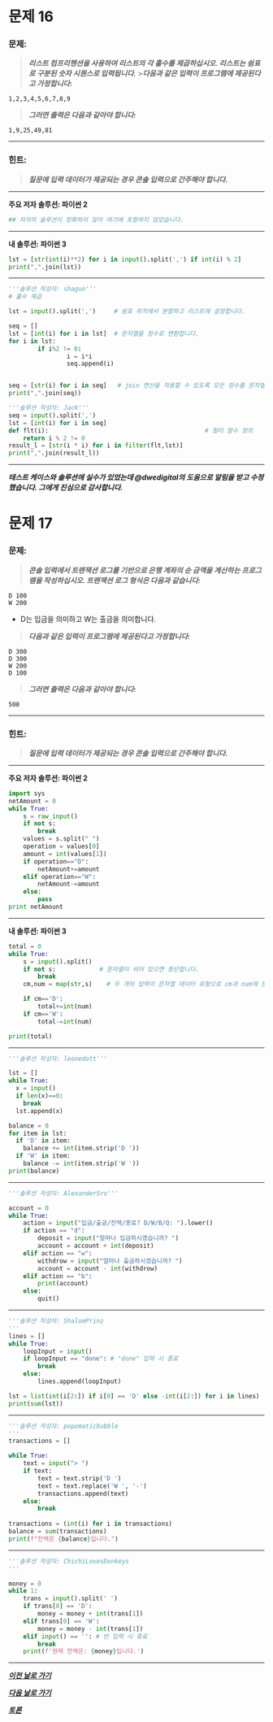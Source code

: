 # 문제 16

### **문제:**

> **_리스트 컴프리헨션을 사용하여 리스트의 각 홀수를 제곱하십시오. 리스트는 쉼표로 구분된 숫자 시퀀스로 입력됩니다._** >**_다음과 같은 입력이 프로그램에 제공된다고 가정합니다:_**

```
1,2,3,4,5,6,7,8,9
```

> **_그러면 출력은 다음과 같아야 합니다:_**

```
1,9,25,49,81
```

---

### 힌트:

> **_질문에 입력 데이터가 제공되는 경우 콘솔 입력으로 간주해야 합니다._**

---

**주요 저자 솔루션: 파이썬 2**

```python
## 저자의 솔루션이 정확하지 않아 여기에 포함하지 않았습니다.
```

---

**내 솔루션: 파이썬 3**

```python
lst = [str(int(i)**2) for i in input().split(',') if int(i) % 2]
print(",".join(lst))
```

---

```python
'''솔루션 작성자: shagun'''
# 홀수 제곱

lst = input().split(',')     # 쉼표 위치에서 분할하고 리스트에 설정합니다.

seq = []
lst = [int(i) for i in lst]  # 문자열을 정수로 변환합니다.
for i in lst:
        if i%2 != 0:
                i = i*i
                seq.append(i)


seq = [str(i) for i in seq]   # join 연산을 적용할 수 있도록 모든 정수를 문자열로 변환합니다.
print(",".join(seq))
```


```python
'''솔루션 작성자: Jack'''
seq = input().split(',') 
lst = [int(i) for i in seq]
def flt(i):                                           # 필터 함수 정의
    return i % 2 != 0
result_l = [str(i * i) for i in filter(flt,lst)]      
print(",".join(result_l))
```
---

**_테스트 케이스와 솔루션에 실수가 있었는데 @dwedigital의 도움으로 알림을 받고 수정했습니다. 그에게 진심으로 감사합니다._**

# 문제 17

### **문제:**

> **_콘솔 입력에서 트랜잭션 로그를 기반으로 은행 계좌의 순 금액을 계산하는 프로그램을 작성하십시오. 트랜잭션 로그 형식은 다음과 같습니다:_**

```
D 100
W 200
```

- D는 입금을 의미하고 W는 출금을 의미합니다.

> **_다음과 같은 입력이 프로그램에 제공된다고 가정합니다:_**

```
D 300
D 300
W 200
D 100
```

> **_그러면 출력은 다음과 같아야 합니다:_**

```
500
```

---

### 힌트:

> **_질문에 입력 데이터가 제공되는 경우 콘솔 입력으로 간주해야 합니다._**

---

**주요 저자 솔루션: 파이썬 2**

```python
import sys
netAmount = 0
while True:
    s = raw_input()
    if not s:
        break
    values = s.split(" ")
    operation = values[0]
    amount = int(values[1])
    if operation=="D":
        netAmount+=amount
    elif operation=="W":
        netAmount-=amount
    else:
        pass
print netAmount
```

---

**내 솔루션: 파이썬 3**

```python
total = 0
while True:
    s = input().split()
    if not s:            # 문자열이 비어 있으면 중단합니다.
        break
    cm,num = map(str,s)    # 두 개의 입력이 문자열 데이터 유형으로 cm과 num에 분배됩니다.

    if cm=='D':
        total+=int(num)
    if cm=='W':
        total-=int(num)

print(total)
```

---

```python
'''솔루션 작성자: leonedott'''

lst = []
while True:
  x = input()
  if len(x)==0:
    break
  lst.append(x)

balance = 0
for item in lst:
  if 'D' in item:
    balance += int(item.strip('D '))
  if 'W' in item:
    balance -= int(item.strip('W '))
print(balance)
```

---

```python
'''솔루션 작성자: AlexanderSro'''

account = 0
while True:
    action = input("입금/출금/잔액/종료? D/W/B/Q: ").lower()
    if action == "d":
        deposit = input("얼마나 입금하시겠습니까? ")
        account = account + int(deposit)
    elif action == "w":
        withdrow = input("얼마나 출금하시겠습니까? ")
        account = account - int(withdrow)
    elif action == "b":
        print(account)
    else:
        quit()
```

---

```python
'''솔루션 작성자: ShalomPrinz
'''
lines = []
while True:
	loopInput = input()
	if loopInput == "done": # "done" 입력 시 종료
		break
	else:
		lines.append(loopInput)

lst = list(int(i[2:]) if i[0] == 'D' else -int(i[2:]) for i in lines)
print(sum(lst))
```
---
```python
'''솔루션 작성자: popomaticbubble
'''
transactions = []

while True:
    text = input("> ")
    if text:
    	text = text.strip('D ')
    	text = text.replace('W ', '-')
    	transactions.append(text)
    else: 
		break	
		
transactions = (int(i) for i in transactions)
balance = sum(transactions)
print(f"잔액은 {balance}입니다.")
```
---
```python
'''솔루션 작성자: ChichiLovesDonkeys
'''

money = 0
while 1:
    trans = input().split(' ')
    if trans[0] == 'D':
        money = money + int(trans[1])
    elif trans[0] == 'W':
        money = money - int(trans[1])
    elif input() == '': # 빈 입력 시 종료
        break
    print(f'현재 잔액은: {money}입니다.')
```
---

[**_이전 날로 가기_**](https://github.com/darkprinx/100-plus-Python-programming-exercises-extended/blob/master/Status/Day%204.md "4일차")

[**_다음 날로 가기_**](https://github.com/darkprinx/100-plus-Python-programming-exercises-extended/blob/master/Status/Day%206.md "6일차")

[**_토론_**](https://github.com/darkprinx/100-plus-Python-programming-exercises-extended/issues/3)
